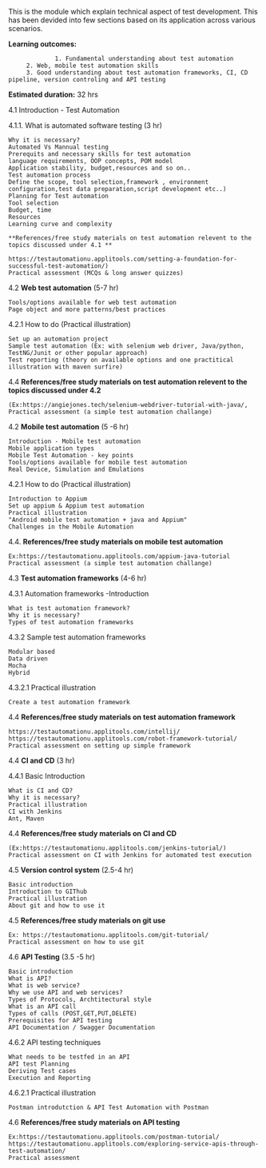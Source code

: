 This is the module which explain technical aspect of test development. This has been devided into few sections based on its application across various scenarios.

**Learning outcomes:**

                 1. Fundamental understanding about test automation
		 2. Web, mobile test automation skills
		 3. Good understanding about test automation frameworks, CI, CD pipeline, version controling and API testing
		 
**Estimated duration:**	 32 hrs	 
		 

4.1	Introduction - Test Automation

4.1.1.	What is automated software testing (3 hr)

	Why it is necessary?
	Automated Vs Mannual testing
	Prerequits and necessary skills for test automation
	language requirements, OOP concepts, POM model 
	Application stability, budget,resources and so on..
	Test automation process
	Define the scope, tool selection,framework , environment configuration,test data preparation,script development etc..)
	Planning for Test automation
	Tool selection
	Budget, time
	Resources
	Learning curve and complexity
  
	**References/free study materials on test automation relevent to the topics discussed under 4.1 **
	
	https://testautomationu.applitools.com/setting-a-foundation-for-successful-test-automation/)
	Practical assessment (MCQs & long answer quizzes)
  
  4.2	**Web test automation** (5-7 hr)
  
	Tools/options available for web test automation
	Page object and more patterns/best practices
	
  4.2.1  How to do (Practical illustration)
  
	Set up an automation project
	Sample test automation (Ex: with selenium web driver, Java/python, TestNG/Junit or other popular approach)
	Test reporting (theory on available options and one practitical illustration with maven surfire)
  
4.4	**References/free study materials on test automation relevent to the topics discussed under 4.2**
  
	(Ex:https://angiejones.tech/selenium-webdriver-tutorial-with-java/,
	Practical assessment (a simple test automation challange)
  
 4.2	**Mobile test automation** (5 -6 hr)
  
	Introduction - Mobile test automation
	Mobile application types
	Mobile Test Automation - key points
	Tools/options available for mobile test automation
	Real Device, Simulation and Emulations

4.2.1	How to do (Practical illustration)

	Introduction to Appium
	Set up appium & Appium test automation
	Practical illustration
	"Android mobile test automation + java and Appium" 
	Challenges in the Mobile Automation
  
4.4. **References/free study materials on mobile test automation**

	Ex:https://testautomationu.applitools.com/appium-java-tutorial
	Practical assessment (a simple test automation challange)
	
4.3	**Test automation frameworks** (4-6 hr)

4.3.1	Automation frameworks -Introduction

	What is test automation framework?
	Why it is necessary?
	Types of test automation frameworks
	
4.3.2	Sample test automation frameworks 

	Modular based
	Data driven
	Mocha
	Hybrid
	
 4.3.2.1 Practical illustration
 
	Create a test automation framework
	
4.4	**References/free study materials on test automation framework**

	https://testautomationu.applitools.com/intellij/
	https://testautomationu.applitools.com/robot-framework-tutorial/
	Practical assessment on setting up simple framework
	
4.4	**CI and CD**  (3 hr)

4.4.1	Basic Introduction

	What is CI and CD?
	Why it is necessary?
	Practical illustration
	CI with Jenkins
	Ant, Maven
	
4.4	**References/free study materials on CI and CD**

	(Ex:https://testautomationu.applitools.com/jenkins-tutorial/)
	Practical assessment on CI with Jenkins for automated test execution
	
4.5	**Version control system** (2.5-4 hr)

	Basic introduction 
	Introduction to GIThub
	Practical illustration
	About git and how to use it
	
4.5	**References/free study materials on git use**

	Ex: https://testautomationu.applitools.com/git-tutorial/
	Practical assessment on how to use git
	
4.6	**API Testing** (3.5 -5 hr)

	Basic introduction
	What is API?
	What is web service?
	Why we use API and web services?
	Types of Protocols, Archtitectural style
	What is an API call
	Types of calls (POST,GET,PUT,DELETE)
	Prerequisites for API testing
	API Documentation / Swagger Documentation
	
4.6.2	API testing techniques

	What needs to be testfed in an API
	API test Planning
	Deriving Test cases
	Execution and Reporting
	
  4.6.2.1 Practical illustration
  
	Postman introdutction & API Test Automation with Postman
	
4.6	**References/free study materials on API testing**

	Ex:https://testautomationu.applitools.com/postman-tutorial/
	https://testautomationu.applitools.com/exploring-service-apis-through-test-automation/
	Practical assessment 
